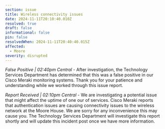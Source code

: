 ```yaml
---
section: issue
title: Wireless connectivity issues
date: 2024-11-11T20:10:40.010Z
resolved: true
draft: false
informational: false
pin: false
resolvedWhen: 2024-11-11T20:40:40.015Z
affected:
  - Moore
severity: disrupted
---
```

*False Positive | 02:40pm Central* - After investigation, the Technology Services Department has determined that this was a false positive in our Cisco Meraki monitoring systems. Thank you for your patience and understanding while we worked through this issue report.

*Report Received | 02:10pm Central* - We are investigating a potential issue that might affect the uptime of one our of services. Cisco Meraki reports that authentication issues are causing connectivity issues to the wireless network at the Moore House. We are sorry for any inconvenience this may cause you. The Technology Services Department will investigate this report shortly and will update this incident post once we have more information.
